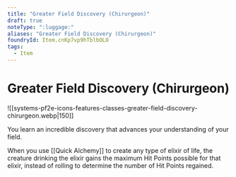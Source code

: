 ```yaml
---
title: "Greater Field Discovery (Chirurgeon)"
draft: true
noteType: ":luggage:"
aliases: "Greater Field Discovery (Chirurgeon)"
foundryId: Item.cnKp7vp9hTblbOLO
tags:
  - Item
---
```


# Greater Field Discovery (Chirurgeon)
![[systems-pf2e-icons-features-classes-greater-field-discovery-chirurgeon.webp|150]]

You learn an incredible discovery that advances your understanding of your field.

When you use [[Quick Alchemy]] to create any type of elixir of life, the creature drinking the elixir gains the maximum Hit Points possible for that elixir, instead of rolling to determine the number of Hit Points regained.
